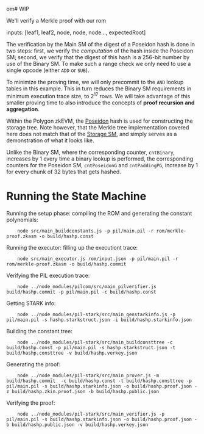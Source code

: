 om# WIP

We'll verify a Merkle proof with our rom

inputs: [leaf1, leaf2, node, node, node..., expectedRoot]

The verification by the Main SM of the digest of a Poseidon hash is done in two steps: first, we verify the _computation_ of the hash inside the Poseidon SM; second, we verify that the digest of this hash is a 256-bit number by use of the Binary SM. To make such a range check we only need to use a single opcode (either `ADD` or `SUB`).

To minimize the proving time, we will only precommit to the `AND` lookup tables in this example. This in turn reduces the Binary SM requirements in minimum execution trace size, to $2^{17}$ rows. We will take advantage of this smaller proving time to also introduce the concepts of **proof recursion and aggregation**.

Within the Polygon zkEVM, the [Poseidon](https://www.poseidon-hash.info/) hash is used for constructing the storage tree. Note however, that the Merkle tree implementation covered here does not match that of the [Storage SM](https://hackmd.io/bbknowuiQxm3xrgWOt890g), and simply serves as a demonstration of what it looks like.

Unlike the Binary SM, where the corresponding counter, `cntBinary`, increases by $1$ every time a binary lookup is performed, the corresponding counters for the Poseidon SM, `cntPoseidonG` and `cntPaddingPG`, increase by $1$ for every chunk of $32$ bytes that gets hashed.

# Running the State Machine

Running the setup phase: compiling the ROM and generating the constant polynomials:

```
    node src/main_buildconstants.js -p pil/main.pil -r rom/merkle-proof.zkasm -o build/hashp.const
```

Running the executor: filling up the executiont trace:

```
    node src/main_executor.js rom/input.json -p pil/main.pil -r rom/merkle-proof.zkasm -o build/hashp.commit
```

Verifying the PIL execution trace:

```
    node ../node_modules/pilcom/src/main_pilverifier.js build/hashp.commit -p pil/main.pil -c build/hashp.const
```

Getting STARK info: 

```
    node ../node_modules/pil-stark/src/main_genstarkinfo.js -p pil/main.pil -s hashp.starkstruct.json -i build/hashp.starkinfo.json
```

Building the constant tree:

```
    node ../node_modules/pil-stark/src/main_buildconsttree -c build/hashp.const -p pil/main.pil -s hashp.starkstruct.json -t build/hashp.consttree -v build/hashp.verkey.json
```

Generating the proof:

```
    node ../node_modules/pil-stark/src/main_prover.js -m build/hashp.commit  -c build/hashp.const -t build/hashp.consttree -p pil/main.pil -s build/hashp.starkinfo.json -o build/hashp.proof.json -z build/hashp.zkin.proof.json -b build/hashp.public.json
```

Verifying the proof: 

```
    node ../node_modules/pil-stark/src/main_verifier.js -p pil/main.pil -s build/hashp.starkinfo.json -o build/hashp.proof.json -b build/hashp.public.json -v build/hashp.verkey.json
```